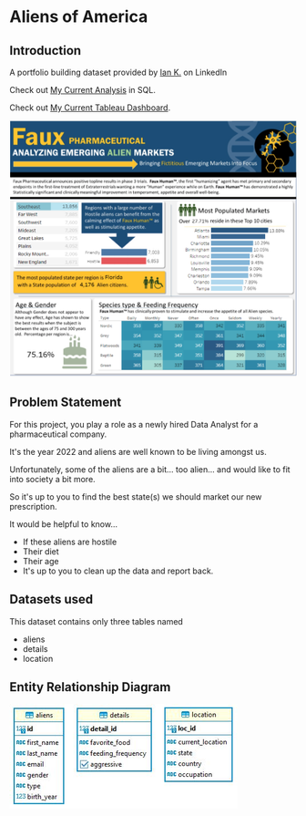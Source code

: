 # Aliens of America

## Introduction
A portfolio building dataset provided by [Ian K.](https://www.linkedin.com/in/ian-klosowicz/) on LinkedIn

Check out [My Current Analysis](https://github.com/iweld/aliens_of_america/blob/main/ANALYSIS.md "My Current Analysis") in SQL.

Check out [My Current Tableau Dashboard](https://public.tableau.com/app/profile/jaime.shaker/viz/FauxPharmaceutical/Dashboard "My Current Tableau Dashboard").

![alt text](https://github.com/iweld/aliens_of_america/blob/main/images/faux_screen_mid.PNG)

## Problem Statement
For this project, you play a role as a newly hired Data Analyst for a pharmaceutical company.

It's the year 2022 and aliens are well known to be living amongst us.

Unfortunately, some of the aliens are a bit... too alien... and would like to fit into society a bit more.

So it's up to you to find the best state(s) we should market our new prescription.

It would be helpful to know...

- If these aliens are hostile
- Their diet
- Their age
- It's up to you to clean up the data and report back.

## Datasets used
This dataset contains only three tables named 
 - aliens
 - details
 - location

## Entity Relationship Diagram
![alt text](https://github.com/iweld/aliens_of_america/blob/main/images/ERD.JPG)
